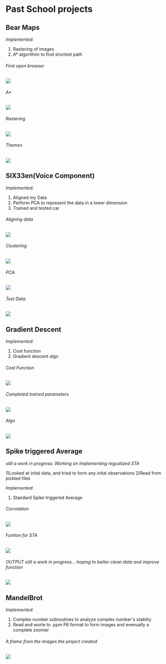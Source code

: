 # Past School projects
## Bear Maps
*Implemented*:
1) Rastering of images
2) A* algorithim to find shortest path
###### First open browser
![](im/Inital.png)
###### A*
![](im/Astar.png)
###### Rastering
![](im/Raster.png)
###### Themes
![](im/theme.png)

## SIX33en(Voice Component)

*Implemented*:
1) Aligned my Data
2) Perform PCA to represent the data in a lower dimension
3) Trained and tested car

###### Aligning data
![](im/Aligned.png)

###### Clustering
![](im/CLustering.png)

###### PCA
![](im/PCA.png) 

###### Test Data
![](im/Testing.png)

## Gradient Descent

*Implemented*:
1) Cost function
2) Gradient descent algo

###### Cost Function
![](im/Cost.png)
###### Completed trained parameters
![](im/FOUNDLOCALMIn.png)
###### Algo
![](im/Performdf.png)

## Spike triggered Average
*still a work in progress: Working on Implementing regualized STA*

1)Looked at inital data, and tried to form any inital observations
2)Read from pickled files

*Implemented*:
1) Standard Spike triggered Average 

###### Corrolation
![](im/COR.png)

###### Funtion for STA
![](im/COmputSTA.png)

###### OUTPUT *still a work in progress... hoping to better clean data and improve function*
![](im/STA.png)


## MandelBrot
*Implemented*:
1) Complex number subroutines to analyze complex number's stablity
2) Read and worte to .ppm P6 format to form images and evenually a complete zoomer 
###### A frame from the images the project created
![](im/Fractal.png)

